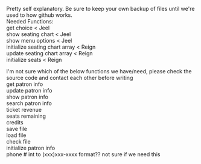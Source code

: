 Pretty self explanatory. Be sure to keep your own backup of files until we're used to how github works.  
Needed Functions:  
get choice < Jeel  
show seating chart < Jeel  
show menu options < Jeel  
initialize seating chart array < Reign  
update seating chart array < Reign  
initialize seats < Reign  
  
  
I'm not sure which of the below functions we have/need, please check the source code and contact each other before writing  
get patron info  
update patron info  
show patron info  
search patron info  
ticket revenue  
seats remaining  
credits  
save file  
load file  
check file  
initialize patron info  
phone # int to (xxx)xxx-xxxx format?? not sure if we need this  
